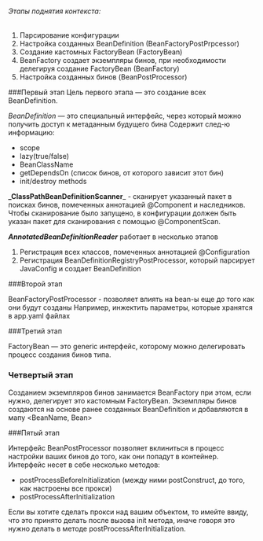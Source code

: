 ###### Этапы поднятия контекста:
1. Парсирование конфигурации
2. Настройка созданных BeanDefinition (BeanFactoryPostPrpcessor)
3. Создание кастомных FactoryBean (FactoryBean<T>)
4. BeanFactory создает экземпляры бинов, при необходимости делегируя создание FactoryBean (BeanFactory)
5. Настройка созданных бинов (BeanPostProcessor)

###Первый этап
Цель первого этапа — это создание всех BeanDefinition.

_BeanDefinition_ — это специальный интерфейс, через который можно получить доступ к метаданным будущего бина
Содержит след-ю информацию:
- scope
- lazy(true/false)
- BeanClassName
- getDependsOn (список бинов, от которого зависит этот бин)
- init/destroy methods


**_ClassPathBeanDefinitionScanner**_ - сканирует указанный пакет в поисках бинов,
помеченных аннотацией @Component и наследников. Чтобы сканирование было запущено, в конфигурации должен быть указан пакет для
сканирования с помощью @ComponentScan.

**_AnnotatedBeanDefinitionReader_** работает в несколько этапов
1. Регистрация всех классов, помеченных аннотацией @Configuration
2. Регистрация BeanDefinitionRegistryPostProcessor, который парсирует JavaConfig и создает BeanDefinition


###Второй этап

BeanFactoryPostProcessor - позволяет влиять на bean-ы еще до того как они будут созданы
Например, инжектить параметры, которые хранятся в app.yaml файлах

###Третий этап

FactoryBean — это generic интерфейс, которому можно делегировать процесс создания бинов типа<T>.

### Четвертый этап

Созданием экземпляров бинов занимается BeanFactory при этом, если нужно, делегирует это кастомным FactoryBean. 
Экземпляры бинов создаются на основе ранее созданных BeanDefinition и добавляются в мапу <BeanName, Bean>

###Пятый этап

Интерфейс BeanPostProcessor позволяет вклиниться в процесс настройки ваших бинов до того, как они попадут в контейнер. Интерфейс несет в себе несколько методов:
- postProcessBeforeInitialization
  (между ними postConstruct, до того, как настроены все прокси)
- postProcessAfterInitialization

Если вы хотите сделать прокси над вашим объектом, то имейте ввиду, что это принято делать после вызова init метода, иначе говоря это нужно делать в методе postProcessAfterInitialization.


